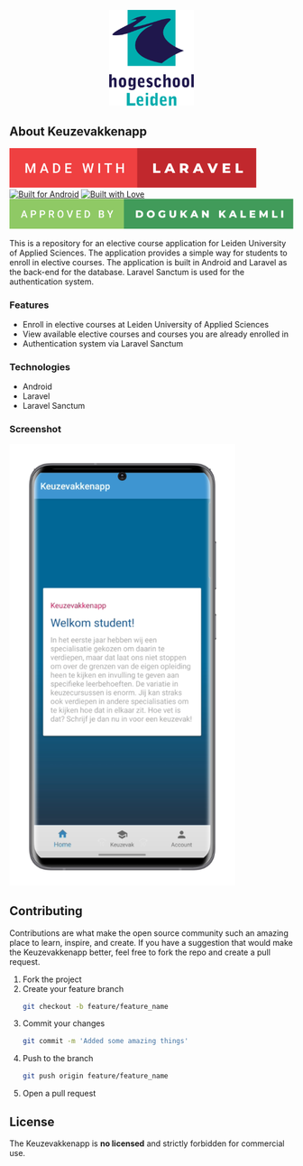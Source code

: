 <p align="center"><img src="https://github.com/dogukale/keuzevakkenapp/blob/main/img/logo.webp?raw=true" width="150" alt="Keuzevakkenapp Logo"></p>

## About Keuzevakkenapp

[![Made with Laravel](https://github.com/dogukale/keuzevakkenapp/blob/main/img/made-with-laravel.svg?raw=true)](https://forthebadge.com)
[![Built for Android](https://forthebadge.com/images/badges/built-for-android.svg)](https://forthebadge.com)
[![Built with Love](http://forthebadge.com/images/badges/built-with-love.svg)](http://forthebadge.com)
![Approved by Dogukan Kalemli](https://github.com/dogukale/keuzevakkenapp/blob/main/img/approved-by.svg?raw=true)

This is a repository for an elective course application for Leiden University of Applied Sciences. The application provides a simple way for students to enroll in elective courses. The application is built in Android and Laravel as the back-end for the database. Laravel Sanctum is used for the authentication system.

### Features

- Enroll in elective courses at Leiden University of Applied Sciences
- View available elective courses and courses you are already enrolled in
- Authentication system via Laravel Sanctum

### Technologies

- Android
- Laravel
- Laravel Sanctum

### Screenshot

<img src="https://github.com/dogukale/keuzevakkenapp/blob/main/img/screenshot.png?raw=true" width="400" alt="Screenshot">

## Contributing

Contributions are what make the open source community such an amazing place to learn, inspire, and create. If you have a suggestion that would make the Keuzevakkenapp better, feel free to fork the repo and create a pull request.

1. Fork the project
2. Create your feature branch
    ```sh
    git checkout -b feature/feature_name
    ```
3. Commit your changes
    ```sh
    git commit -m 'Added some amazing things'
    ```
4. Push to the branch
    ```sh
    git push origin feature/feature_name
    ```
5. Open a pull request

## License

The Keuzevakkenapp is **no licensed** and strictly forbidden for commercial use.
